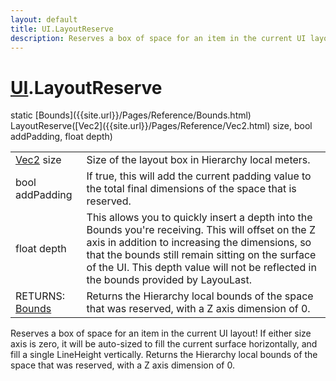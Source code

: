 ```yaml
---
layout: default
title: UI.LayoutReserve
description: Reserves a box of space for an item in the current UI layout! If either size axis is zero, it will be auto-sized to fill the current surface horizontally, and fill a single LineHeight vertically. Returns the Hierarchy local bounds of the space that was reserved, with a Z axis dimension of 0.
---
```

# [UI]({{site.url}}/Pages/Reference/UI.html).LayoutReserve

<div class='signature' markdown='1'>
static [Bounds]({{site.url}}/Pages/Reference/Bounds.html) LayoutReserve([Vec2]({{site.url}}/Pages/Reference/Vec2.html) size, bool addPadding, float depth)
</div>

|  |  |
|--|--|
|[Vec2]({{site.url}}/Pages/Reference/Vec2.html) size|Size of the layout box in Hierarchy local             meters.|
|bool addPadding|If true, this will add the current padding             value to the total final dimensions of the space that is reserved.|
|float depth|This allows you to quickly insert a depth into             the Bounds you're receiving. This will offset on the Z axis in             addition to increasing the dimensions, so that the bounds still             remain sitting on the surface of the UI.                          This depth value will not be reflected in the bounds provided by              LayouLast.|
|RETURNS: [Bounds]({{site.url}}/Pages/Reference/Bounds.html)|Returns the Hierarchy local bounds of the space that was reserved, with a Z axis dimension of 0.|

Reserves a box of space for an item in the current UI
layout! If either size axis is zero, it will be auto-sized to fill
the current surface horizontally, and fill a single LineHeight
vertically. Returns the Hierarchy local bounds of the space that
was reserved, with a Z axis dimension of 0.



